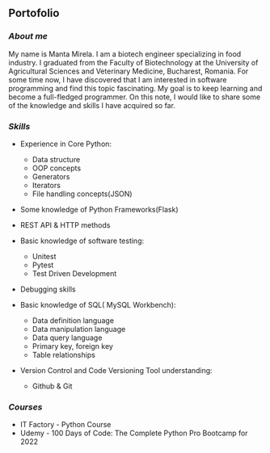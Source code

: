 ## Portofolio
### *__About me__*
My name is Manta Mirela. I am a biotech engineer specializing in food industry. I graduated from the Faculty of Biotechnology at the University of Agricultural Sciences and Veterinary Medicine, Bucharest, Romania. For some time now, I have discovered that I am interested in software programming and find this topic fascinating. My goal is to keep learning and become a full-fledged programmer. On this note, I would like to share some of the knowledge and skills I have acquired so far.
### *__Skills__* ###
* Experience in Core Python:
  * Data structure
  * OOP concepts
  * Generators
  * Iterators
  * File handling concepts(JSON)

* Some knowledge of Python Frameworks(Flask)
* REST API & HTTP methods  
* Basic knowledge of software testing:  
  * Unitest
  * Pytest
  * Test Driven Development
* Debugging skills
* Basic knowledge of SQL( MySQL Workbench):
  * Data definition language
  * Data manipulation language
  * Data query language
  * Primary key, foreign key
  * Table relationships
* Version Control and Code Versioning Tool understanding:
  * Github & Git  

### *__Courses__* ###
* IT Factory - Python Course
* Udemy - 100 Days of Code: The Complete Python Pro Bootcamp for 2022
  





